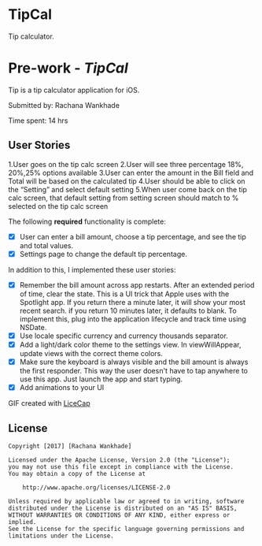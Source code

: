 # TipCal
Tip calculator.
# Pre-work - *TipCal*

Tip is a tip calculator application for iOS.

Submitted by: Rachana Wankhade

Time spent: 14 hrs

## User Stories
1.User goes on the tip calc screen
2.User will see three percentage 18%, 20%,25% options available
3.User can enter the amount in the Bill field and Total will be based on the calculated tip
4.User should be able to click on the “Setting” and select default setting
5.When user come back on the tip calc screen, that default setting from setting screen should match to % selected on the tip calc screen

The following **required** functionality is complete:

* [x] User can enter a bill amount, choose a tip percentage, and see the tip and total values.
* [x] Settings page to change the default tip percentage.

In addition to this, I implemented these user stories:
* [x] Remember the bill amount across app restarts. After an extended period of time, clear the state. This is a UI trick that Apple uses with the Spotlight app. If you return there a minute later, it will show your most recent search. if you return 10 minutes later, it defaults to blank. To implement this, plug into the application lifecycle and track time using NSDate.
* [x] Use locale specific currency and currency thousands separator.
* [x] Add a light/dark color theme to the settings view. In viewWillAppear, update views with the correct theme colors.
* [x] Make sure the keyboard is always visible and the bill amount is always the first responder. This way the user doesn't have to tap anywhere to use this app. Just launch the app and start typing.
* [x] Add animations to your UI

GIF created with [LiceCap](http://i.imgur.com/Sqwjv8e.gifv)

## License

    Copyright [2017] [Rachana Wankhade]

    Licensed under the Apache License, Version 2.0 (the "License");
    you may not use this file except in compliance with the License.
    You may obtain a copy of the License at

        http://www.apache.org/licenses/LICENSE-2.0

    Unless required by applicable law or agreed to in writing, software
    distributed under the License is distributed on an "AS IS" BASIS,
    WITHOUT WARRANTIES OR CONDITIONS OF ANY KIND, either express or implied.
    See the License for the specific language governing permissions and
    limitations under the License.
